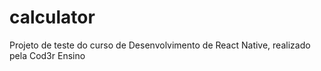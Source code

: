 # calculator
Projeto de teste do curso de Desenvolvimento de React Native, realizado pela Cod3r Ensino
